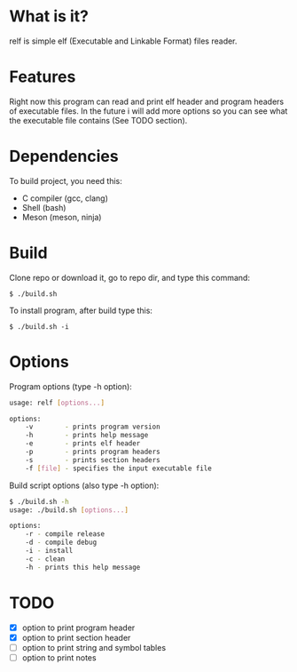 # What is it?

relf is simple elf (Executable and Linkable Format) files reader.

# Features

Right now this program can read and print elf header and program headers of executable files. In the future i will add more options so you can see what the executable file contains (See TODO section).

# Dependencies

To build project, you need this:
- C compiler (gcc, clang)
- Shell (bash)
- Meson (meson, ninja)

# Build

Clone repo or download it, go to repo dir, and type this command:
```shell
$ ./build.sh
```

To install program, after build type this:
```shell
$ ./build.sh -i
```

# Options

Program options (type -h option):
```sh
usage: relf [options...]

options:
	-v        - prints program version
	-h        - prints help message
	-e        - prints elf header
	-p        - prints program headers
	-s        - prints section headers
	-f [file] - specifies the input executable file
```

Build script options (also type -h option):
```sh
$ ./build.sh -h
usage: ./build.sh [options...]

options:
	-r - compile release
	-d - compile debug
	-i - install
	-c - clean
	-h - prints this help message
```

# TODO

- [x] option to print program header
- [x] option to print section header
- [ ] option to print string and symbol tables
- [ ] option to print notes